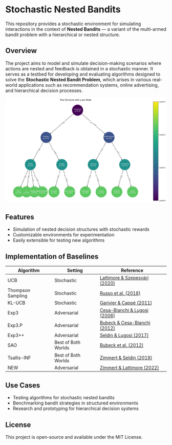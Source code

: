 # Stochastic Nested Bandits

This repository provides a stochastic environment for simulating interactions in the context of **Nested Bandits** — a variant of the multi-armed bandit problem with a hierarchical or nested structure.

## Overview

The project aims to model and simulate decision-making scenarios where actions are nested and feedback is obtained in a stochastic manner. It serves as a testbed for developing and evaluating algorithms designed to solve the **Stochastic Nested Bandit Problem**, which arises in various real-world applications such as recommendation systems, online advertising, and hierarchical decision processes.

![Nested Environment](https://github.com/AugustinCablant/CRITEO-INTERNSHIP/blob/main/tree_mu_baselines.png)


## Features

- Simulation of nested decision structures with stochastic rewards  
- Customizable environments for experimentation  
- Easily extensible for testing new algorithms  

## Implementation of Baselines

| Algorithm         | Setting                | Reference                                                                 |
|------------------|------------------------|---------------------------------------------------------------------------|
| UCB              | Stochastic             | [Lattimore & Szepesvári (2020)](https://tor-lattimore.com/downloads/book/book.pdf) |
| Thompson Sampling| Stochastic             | [Russo et al. (2018)](https://web.stanford.edu/~bvr/pubs/TS_Tutorial.pdf) |
| KL-UCB           | Stochastic             | [Garivier & Cappé (2011)](https://arxiv.org/pdf/1102.2490)               |
| Exp3             | Adversarial            | [Cesa-Bianchi & Lugosi (2006)](https://sequential-learning.github.io/docs/online_learning_lecture_notes.pdf#page=5) |
| Exp3.P           | Adversarial            | [Bubeck & Cesa-Bianchi (2012)](http://sbubeck.com/SurveyBCB12.pdf)       |
| Exp3++           | Adversarial            | [Seldin & Lugosi (2017)](https://proceedings.mlr.press/v65/seldin17a/seldin17a.pdf) |
| SAO              | Best of Both Worlds    | [Bubeck et al. (2012)](http://proceedings.mlr.press/v23/bubeck12b/bubeck12b.pdf) |
| Tsallis-INF      | Best of Both Worlds    | [Zimmert & Seldin (2019)](https://arxiv.org/pdf/1807.07623)              |
| NEW              | Adversarial            | [Zimmert & Lattimore (2022)](https://arxiv.org/pdf/2206.09348)           |


## Use Cases

- Testing algorithms for stochastic nested bandits
- Benchmarking bandit strategies in structured environments
- Research and prototyping for hierarchical decision systems

## License

This project is open-source and available under the MIT License.


